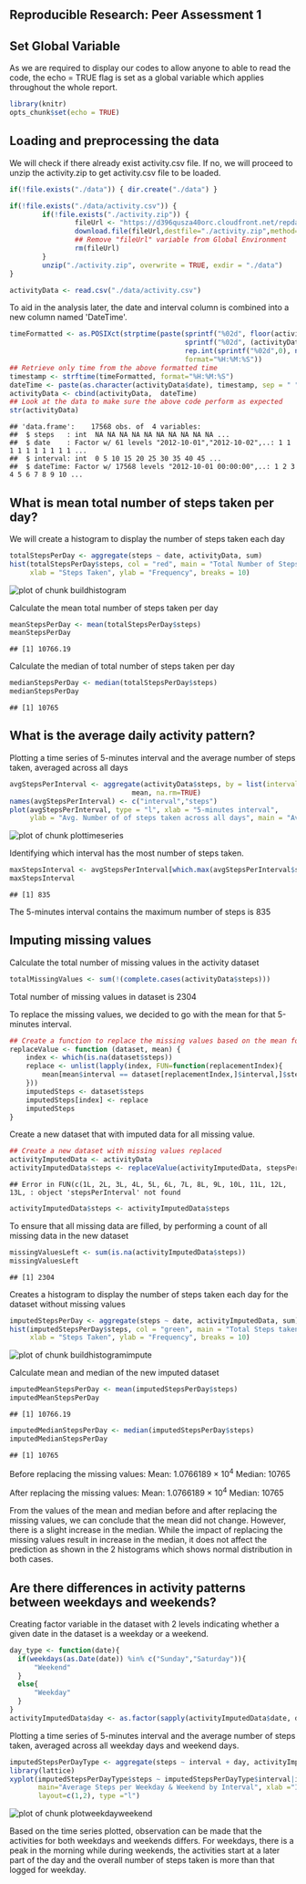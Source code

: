 Reproducible Research: Peer Assessment 1
---------------------------------------------------------------------

## Set Global Variable
As we are required to display our codes to allow anyone to able to read the code, the echo = TRUE flag is set as a global variable which applies throughout the whole report.

```r
library(knitr)
opts_chunk$set(echo = TRUE)
```

## Loading and preprocessing the data
We will check if there already exist activity.csv file. If no, we will proceed to unzip the activity.zip to get activity.csv file to be loaded.


```r
if(!file.exists("./data")) { dir.create("./data") }

if(!file.exists("./data/activity.csv")) { 
        if(!file.exists("./activity.zip")) { 
                fileUrl <- "https://d396qusza40orc.cloudfront.net/repdata%2Fdata%2Factivity.zip"
                download.file(fileUrl,destfile="./activity.zip",method="curl")
                ## Remove "fileUrl" variable from Global Environment
                rm(fileUrl)
        } 
        unzip("./activity.zip", overwrite = TRUE, exdir = "./data")
}

activityData <- read.csv("./data/activity.csv")
```

To aid in the analysis later, the date and interval column is combined into a new column named 'DateTime'.

```r
timeFormatted <- as.POSIXct(strptime(paste(sprintf("%02d", floor(activityData$interval/100)), 
                                           sprintf("%02d", (activityData$interval %% 100)), 
                                           rep.int(sprintf("%02d",0), nrow(activityData)), sep=":"),
                                           format="%H:%M:%S"))
## Retrieve only time from the above formatted time
timestamp <- strftime(timeFormatted, format="%H:%M:%S")
dateTime <- paste(as.character(activityData$date), timestamp, sep = " ")
activityData <- cbind(activityData,  dateTime)
## Look at the data to make sure the above code perform as expected
str(activityData)
```

```
## 'data.frame':	17568 obs. of  4 variables:
##  $ steps   : int  NA NA NA NA NA NA NA NA NA NA ...
##  $ date    : Factor w/ 61 levels "2012-10-01","2012-10-02",..: 1 1 1 1 1 1 1 1 1 1 ...
##  $ interval: int  0 5 10 15 20 25 30 35 40 45 ...
##  $ dateTime: Factor w/ 17568 levels "2012-10-01 00:00:00",..: 1 2 3 4 5 6 7 8 9 10 ...
```

## What is mean total number of steps taken per day?
We will create a histogram to display the number of steps taken each day

```r
totalStepsPerDay <- aggregate(steps ~ date, activityData, sum)
hist(totalStepsPerDay$steps, col = "red", main = "Total Number of Steps taken Per Day", 
     xlab = "Steps Taken", ylab = "Frequency", breaks = 10)
```

![plot of chunk buildhistogram](figure/buildhistogram-1.png) 

Calculate the mean total number of steps taken per day

```r
meanStepsPerDay <- mean(totalStepsPerDay$steps)
meanStepsPerDay
```

```
## [1] 10766.19
```

Calculate the median of total number of steps taken per day

```r
medianStepsPerDay <- median(totalStepsPerDay$steps)
medianStepsPerDay
```

```
## [1] 10765
```

## What is the average daily activity pattern?
Plotting a time series of 5-minutes interval and the average number of steps taken, averaged across all days


```r
avgStepsPerInterval <- aggregate(activityData$steps, by = list(interval = activityData$interval), 
                              mean, na.rm=TRUE)
names(avgStepsPerInterval) <- c("interval","steps")
plot(avgStepsPerInterval, type = "l", xlab = "5-minutes interval", 
     ylab = "Avg. Number of of steps taken across all days", main = "Average Daily Activity Pattern")
```

![plot of chunk plottimeseries](figure/plottimeseries-1.png) 

Identifying which interval has the most number of steps taken.

```r
maxStepsInterval <- avgStepsPerInterval[which.max(avgStepsPerInterval$steps), 1]
maxStepsInterval
```

```
## [1] 835
```
The 5-minutes interval contains the maximum number of steps is 835

## Imputing missing values
Calculate the total number of missing values in the activity dataset

```r
totalMissingValues <- sum(!(complete.cases(activityData$steps)))
```
Total number of missing values in dataset is 2304

To replace the missing values, we decided to go with the mean for that 5-minutes interval.

```r
## Create a function to replace the missing values based on the mean for that 5-minutes interval
replaceValue <- function (dataset, mean) {
    index <- which(is.na(dataset$steps))
    replace <- unlist(lapply(index, FUN=function(replacementIndex){
        mean[mean$interval == dataset[replacementIndex,]$interval,]$steps
    }))
    imputedSteps <- dataset$steps
    imputedSteps[index] <- replace
    imputedSteps
}
```

Create a new dataset that with imputed data for all missing value.

```r
## Create a new dataset with missing values replaced
activityImputedData <- activityData
activityImputedData$steps <- replaceValue(activityImputedData, stepsPerInterval)
```

```
## Error in FUN(c(1L, 2L, 3L, 4L, 5L, 6L, 7L, 8L, 9L, 10L, 11L, 12L, 13L, : object 'stepsPerInterval' not found
```

```r
activityImputedData$steps <- activityImputedData$steps
```

To ensure that all missing data are filled, by performing a count of all missing data in the new dataset

```r
missingValuesLeft <- sum(is.na(activityImputedData$steps))
missingValuesLeft
```

```
## [1] 2304
```

Creates a histogram to display the number of steps taken each day for the dataset without missing values

```r
imputedStepsPerDay <- aggregate(steps ~ date, activityImputedData, sum)
hist(imputedStepsPerDay$steps, col = "green", main = "Total Steps taken Per Day with Impute Values", 
     xlab = "Steps Taken", ylab = "Frequency", breaks = 10)
```

![plot of chunk buildhistogramimpute](figure/buildhistogramimpute-1.png) 

Calculate mean and median of the new imputed dataset

```r
imputedMeanStepsPerDay <- mean(imputedStepsPerDay$steps)
imputedMeanStepsPerDay
```

```
## [1] 10766.19
```

```r
imputedMedianStepsPerDay <- median(imputedStepsPerDay$steps)
imputedMedianStepsPerDay
```

```
## [1] 10765
```

Before replacing the missing values:
Mean: 1.0766189 &times; 10<sup>4</sup>
Median: 10765

After replacing the missing values:
Mean: 1.0766189 &times; 10<sup>4</sup>
Median: 10765

From the values of the mean and median before and after replacing the missing values, we can conclude that the mean did not change. However, there is a slight increase in the median. While the impact of replacing the missing values result in increase in the median, it does not affect the prediction as shown in the 2 histograms which shows normal distribution in both cases.

## Are there differences in activity patterns between weekdays and weekends?
Creating factor variable in the dataset with 2 levels indicating whether a given date in the dataset is a weekday or a weekend. 

```r
day_type <- function(date){
  if(weekdays(as.Date(date)) %in% c("Sunday","Saturday")){
      "Weekend"
  }
  else{
      "Weekday"
  }
}
activityImputedData$day <- as.factor(sapply(activityImputedData$date, day_type))
```

Plotting a time series of 5-minutes interval and the average number of steps taken, averaged across all weekday days and weekend days.

```r
imputedStepsPerDayType <- aggregate(steps ~ interval + day, activityImputedData, mean)
library(lattice)
xyplot(imputedStepsPerDayType$steps ~ imputedStepsPerDayType$interval|imputedStepsPerDayType$day, 
       main="Average Steps per Weekday & Weekend by Interval", xlab ="Interval", ylab ="Avg Steps",
       layout=c(1,2), type ="l")
```

![plot of chunk plotweekdayweekend](figure/plotweekdayweekend-1.png) 

Based on the time series plotted, observation can be made that the activities for both weekdays and weekends differs. For weekdays, there is a peak in the morning while during weekends, the activities start at a later part of the day and the overall number of steps taken is more than that logged for weekday. 



